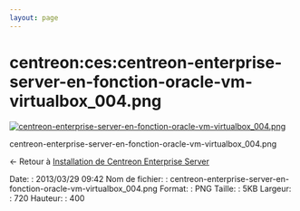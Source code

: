 ```yaml
---
layout: page
---
```


centreon:ces:centreon-enterprise-server-en-fonction-oracle-vm-virtualbox\_004.png
=================================================================================

[![centreon-enterprise-server-en-fonction-oracle-vm-virtualbox\_004.png](../..//assets/media/centreon/ces/centreon-enterprise-server-en-fonction-oracle-vm-virtualbox_004.png@cache=&w=720&h=400 "centreon-enterprise-server-en-fonction-oracle-vm-virtualbox_004.png")](../..//assets/media/centreon/ces/centreon-enterprise-server-en-fonction-oracle-vm-virtualbox_004.png@cache= "Afficher le fichier original")

centreon-enterprise-server-en-fonction-oracle-vm-virtualbox\_004.png

← Retour à [Installation de Centreon Enterprise
Server](../../../centreon/centreon-enterprise-server.html "centreon:centreon-enterprise-server")

Date:
:   2013/03/29 09:42
Nom de fichier:
:   centreon-enterprise-server-en-fonction-oracle-vm-virtualbox\_004.png
Format:
:   PNG
Taille:
:   5KB
Largeur:
:   720
Hauteur:
:   400

